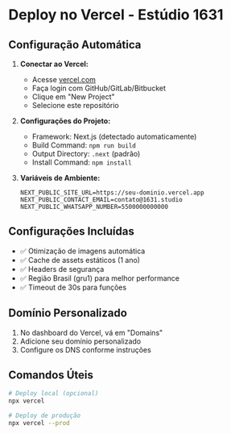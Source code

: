 # Deploy no Vercel - Estúdio 1631

## Configuração Automática

1. **Conectar ao Vercel:**
   - Acesse [vercel.com](https://vercel.com)
   - Faça login com GitHub/GitLab/Bitbucket
   - Clique em "New Project"
   - Selecione este repositório

2. **Configurações do Projeto:**
   - Framework: Next.js (detectado automaticamente)
   - Build Command: `npm run build`
   - Output Directory: `.next` (padrão)
   - Install Command: `npm install`

3. **Variáveis de Ambiente:**
   ```
   NEXT_PUBLIC_SITE_URL=https://seu-dominio.vercel.app
   NEXT_PUBLIC_CONTACT_EMAIL=contato@1631.studio
   NEXT_PUBLIC_WHATSAPP_NUMBER=5500000000000
   ```

## Configurações Incluídas

- ✅ Otimização de imagens automática
- ✅ Cache de assets estáticos (1 ano)
- ✅ Headers de segurança
- ✅ Região Brasil (gru1) para melhor performance
- ✅ Timeout de 30s para funções

## Domínio Personalizado

1. No dashboard do Vercel, vá em "Domains"
2. Adicione seu domínio personalizado
3. Configure os DNS conforme instruções

## Comandos Úteis

```bash
# Deploy local (opcional)
npx vercel

# Deploy de produção
npx vercel --prod
```